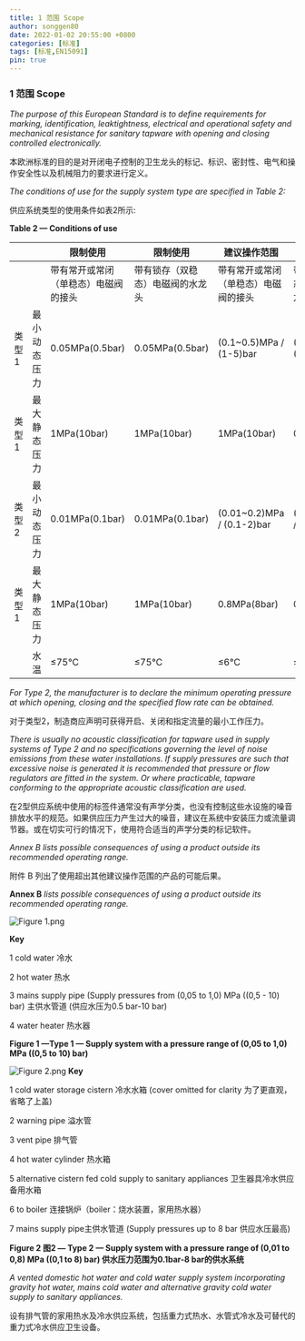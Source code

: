 ```yaml
---
title: 1 范围 Scope
author: songgen80
date: 2022-01-02 20:55:00 +0800
categories: [标准]
tags: [标准,EN15091]
pin: true
---
```


### 1 范围 Scope

*The purpose of this European Standard is to define requirements for marking, identification, leaktightness, electrical and operational safety and mechanical resistance for sanitary tapware with opening and closing controlled electronically.*

本欧洲标准的目的是对开闭电子控制的卫生龙头的标记、标识、密封性、电气和操作安全性以及机械阻力的要求进行定义。

*The conditions of use for the supply system type are specified in Table 2:*

供应系统类型的使用条件如表2所示:

**Table 2 — Conditions of use**

|       |              | 限制使用                             | 限制使用                         | 建议操作范围                         | 建议操作范围                     |
| ----- | ------------ | ------------------------------------ | -------------------------------- | ------------------------------------ | -------------------------------- |
|       |              | 带有常开或常闭（单稳态）电磁阀的接头 | 带有锁存（双稳态）电磁阀的水龙头 | 带有常开或常闭（单稳态）电磁阀的接头 | 带有锁存（双稳态）电磁阀的水龙头 |
| 类型1 | 最小动态压力 | 0.05MPa(0.5bar)                      | 0.05MPa(0.5bar)                  | (0.1~0.5)MPa / (1-5)bar              | (0.1~0.5)MPa / (1-5)bar          |
| 类型1 | 最大静态压力 | 1MPa(10bar)                          | 1MPa(10bar)                      | 1MPa(10bar)                          | 0.8MPa(8bar)                     |
| 类型2 | 最小动态压力 | 0.01MPa(0.1bar)                      | 0.01MPa(0.1bar)                  | (0.01~0.2)MPa / (0.1-2)bar           | (0.01~0.2)MPa / (0.1-2)bar       |
| 类型1 | 最大静态压力 | 1MPa(10bar)                          | 1MPa(10bar)                      | 0.8MPa(8bar)                         | 0.6MPa(6bar)                     |
|       | 水温         | ≤75℃                                 | ≤75℃                             | ≤6℃                                  | ≤65℃                             |

*For Type 2, the manufacturer is to declare the minimum operating pressure at which opening, closing and the specified flow rate can be obtained.*

对于类型2，制造商应声明可获得开启、关闭和指定流量的最小工作压力。

*There is usually no acoustic classification for tapware used in supply systems of Type 2 and no specifications governing the level of noise emissions from these water installations. If supply pressures are such that excessive noise is generated it is recommended that pressure or flow regulators are fitted in the system. Or where practicable, tapware conforming to the appropriate acoustic classification are used.*

在2型供应系统中使用的标签件通常没有声学分类，也没有控制这些水设施的噪音排放水平的规范。如果供应压力产生过大的噪音，建议在系统中安装压力或流量调节器。或在切实可行的情况下，使用符合适当的声学分类的标记软件。

*Annex B lists possible consequences of using a product outside its recommended operating range.*

附件 B 列出了使用超出其他建议操作范围的产品的可能后果。

**Annex B** *lists possible consequences of using a product outside its recommended operating range.*


![Figure 1.png](https://s2.loli.net/2022/07/01/FANan26C1qIwu8l.png)

**Key**

1 cold water 冷水

2 hot water  热水

3 mains supply pipe (Supply pressures from (0,05 to 1,0) MPa ((0,5 - 10) bar) 主供水管道 (供应水压为0.5 bar-10 bar)

4 water heater 热水器

**Figure 1 —Type 1 — Supply system with a pressure range of (0,05 to 1,0) MPa ((0,5 to 10) bar)**

![Figure 2.png](https://s2.loli.net/2022/07/01/OQkSZfycIPYelHJ.png)
**Key** 

1 cold water storage cistern 冷水水箱 (cover omitted for clarity 为了更直观，省略了上盖)

2 warning pipe 溢水管

3 vent pipe 排气管

4 hot water cylinder 热水箱

5 alternative cistern fed cold supply to sanitary appliances 卫生器具冷水供应备用水箱

6 to boiler 连接锅炉（boiler：烧水装置，家用热水器）

7 mains supply pipe主供水管道 (Supply pressures up to 8 bar 供应水压最高)

**Figure 2 图2 — Type 2 — Supply system with a pressure range of (0,01 to 0,8) MPa ((0,1 to 8) bar) 供水压力范围为0.1bar-8 bar的供水系统**

*A vented domestic hot water and cold water supply system incorporating gravity hot water, mains cold water and alternative gravity cold water supply to sanitary appliances.*

设有排气管的家用热水及冷水供应系统，包括重力式热水、水管式冷水及可替代的重力式冷水供应卫生设备。